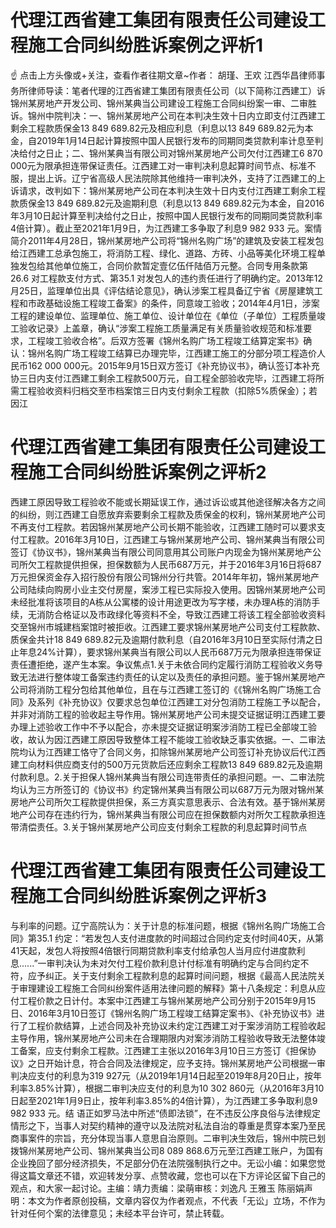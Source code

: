 # 代理江西省建工集团有限责任公司建设工程施工合同纠纷胜诉案例之评析1

☝ 点击上方头像或+关注，查看作者往期文章~作者： 胡瑾、王欢 江西华昌律师事务所律师导读：笔者代理的江西省建工集团有限责任公司（以下简称江西建工）诉锦州某房地产开发公司、锦州某典当公司建设工程施工合同纠纷案一审、二审胜诉。锦州中院判决：一、锦州某房地产公司在本判决生效十日内立即支付江西建工剩余工程款质保金13 849 689.82元及相应利息（利息以13 849 689.82元为本金，自2019年1月14日起计算按照中国人民银行发布的同期同类贷款利率计息至判决给付之日止；二、锦州某典当有限公司对锦州某房地产公司欠付江西建工6 870 000元为限承担连带保证责任。江西建工对一审判决利息起算时间节点、标准不服，提出上诉。辽宁省高级人民法院除其他维持一审判决外，支持了江西建工的上诉请求，改判如下：锦州某房地产公司在本判决生效十日内支付江西建工剩余工程款质保金13 849 689.82元及逾期利息（利息以13 849 689.82元为本金，自2016年3月10日起计算至判决给付之日止，按照中国人民银行发布的同期同类贷款利率4倍计算）。截止至2021年1月9日，为江西建工多争取了利息9 982 933 元。案情简介2011年4月28日，锦州某房地产公司将“锦州名购广场”的建筑及安装工程发包给江西建工总承包施工，将消防工程、绿化、道路、方砖、小品等美化环境工程单独发包给其他单位施工，合同价款暂定壹亿伍仟陆佰万元整。合同专用条款第26.6 对工程款支付方式、第35.1 对发包人的违约责任进行了明确约定。2013年12月25日，监理单位出具《评估结论意见》，确认涉案工程具备辽宁省《房屋建筑工程和市政基础设施工程竣工备案》的条件，同意竣工验收；2014年4月1日，涉案工程的建设单位、监理单位、施工单位、设计单位在《单位（子单位）工程质量竣工验收记录》上盖章，确认“涉案工程施工质量满足有关质量验收规范和标准要求，工程竣工验收合格”。后双方签署《锦州名购广场工程竣工结算定案书》确认：锦州名购广场工程竣工结算已办理完毕，江西建工施工的分部分项工程造价人民币162 000 000元。2015年9月15日双方签订《补充协议书》，确认签订本补充协三日内支付江西建工剩余工程款500万元，自工程全部验收完毕，江西建工将所需工程验收资料归档交至市档案馆三日内支付剩余工程款（扣除5%质保金）；若因江

# 代理江西省建工集团有限责任公司建设工程施工合同纠纷胜诉案例之评析2

西建工原因导致工程验收不能或长期延误工作，通过诉讼或其他途径解决各方之间的纠纷，则江西建工自愿放弃索要剩余工程款及质保金的权利，锦州某房地产公司不再支付工程款。若因锦州某房地产公司长期不能验收，江西建工随时可以要求支付工程款。2016年3月10日，江西建工与锦州某房地产公司、锦州某典当有限公司签订《协议书》，锦州某典当有限公司同意用其公司账户内现金为锦州某房地产公司所欠工程款提供担保，担保数额为人民币687万元，并于2016年3月16日将687万元担保资金存入招行股份有限公司锦州分行共管。2014年年初，锦州某房地产公司陆续向购房小业主交付房屋，案涉工程已实际投入使用。因锦州某房地产公司未经批准将该项目的A栋从公寓楼的设计用途更改为写字楼，未办理A栋的消防手续，无消防合格证以及市政绿化等资料不全，导致江西建工将该工程全部验收资料交至锦州市城建档案馆时被拒收。江西建工要求锦州某房地产公司支付工程款款、质保金共计18 849 689.82元及逾期付款利息（自2016年3月10日至实际付清之日止年息24%计算），要求锦州某典当有限公司以人民币687万元为限承担连带保证责任遭拒绝，遂产生本案。争议焦点1.关于未依合同约定履行消防工程验收义务导致无法进行整体竣工备案违约责任的认定以及责任的承担问题。鉴于锦州某房地产公司将消防工程分包给其他单位，且在与江西建工签订的《《锦州名购广场施工合同》及系列《补充协议》仅要求总包单位江西建工对分包消防工程施工予以配合，并非对消防工程的验收起主导作用。锦州某房地产公司未提交证据证明江西建工要办理上述验收工作中不予以配合，亦未提交证据证明案涉消防工程已全部竣工验收，故认为因江西建工原因导致整体工程不能竣工验收缺乏事实依据。一、二审法院均认为江西建工恪守了合同义务，扣除锦州某房地产公司签订补充协议后代江西建工向材料供应商支付的500万元货款后还应剩余工程款13 849 689.82元及逾期付款利息。2.关于担保人锦州某典当有限公司连带责任的承担问题。一、二审法院均认为三方所签订的《协议书》约定锦州某典当有限公司以687万元为限对锦州某房地产公司所欠工程款提供担保，系三方真实意思表示、合法有效。基于锦州某房地产公司存在违约行为，锦州某典当有限公司应在担保数额内对所欠工程款承担连带清偿责任。3.关于锦州某房地产公司应支付剩余工程款的利息起算时间节点

# 代理江西省建工集团有限责任公司建设工程施工合同纠纷胜诉案例之评析3

与利率的问题。辽宁高院认为：关于计息的标准问题，根据《锦州名购广场施工合同》第35.1 约定：“若发包人支付进度款的时间超过合同约定支付时间40天，从第41天起，发包人将按照4倍银行同期贷款利率支付给承包人当月应付进度款利息......”一审判决认为未对欠付工程价款利息计付标准有明确约定与合同约定不符，应予纠正。关于支付剩余工程款利息的起算时间问题，根据《最高人民法院关于审理建设工程施工合同纠纷案件适用法律问题的解释》第十八条规定：利息从应付工程价款之日计付。本案中江西建工与锦州某房地产公司分别于2015年9月15日、2016年3月10日签订《锦州名购广场工程竣工结算定案书》、《补充协议书》进行了工程价款结算，上述合同及补充协议未约定江西建工对于案涉消防工程验收起主导作用，锦州某房地产公司未在合理期限内对案涉消防工程验收导致无法整体竣工备案，应支付剩余工程款。江西建工主张以2016年3月10日三方签订《担保协议》之日开始计息，符合合同及法律规定，应予支持。锦州某房地产公司根据一审判决应支付的利息为319 927元（从2019年1月14日起至2019年8月20日止，按年利率3.85%计算），根据二审判决应支付的利息为10 302 860元（从2016年3月10日起至2021年1月9日止，按年利率3.85%的4倍计算），为江西建工多争取利息9 982 933 元。结 语正如罗马法中所述“债即法锁”，在不违反公序良俗与法律规定情形之下，当事人对契约精神的遵守以及法院对私法自治的尊重是贯穿本案乃至民商事案件的宗旨，充分体现当事人意思自治原则。二审判决生效后，锦州中院已划拨锦州某房地产公司、锦州某典当公司8 089 868.6万元至江西建工账户，为国有企业挽回了部分经济损失，不足部分仍在法院强制执行之中。无讼小编：如果您觉得这篇文章还不错，欢迎转发分享、点赞收藏，您也可以在下方评论区留下自己的观点，和大家一起讨论。主编：靖力责编：梁萌审核：刘逸凡 王雅玉 陈丽娟声明：本文为作者原创投稿，文章内容仅为作者观点，不代表「无讼」立场，不作为针对任何个案的法律意见；未经本平台许可，禁止转载。

